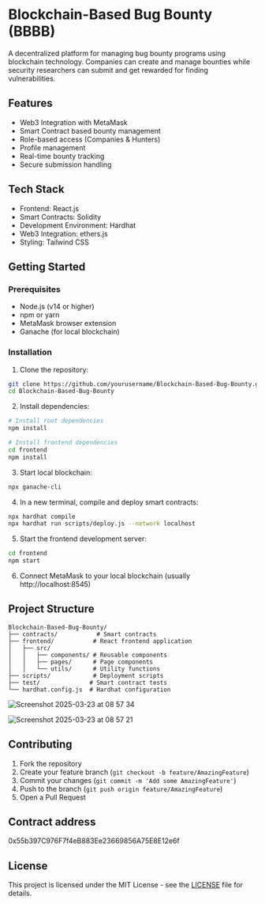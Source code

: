 # Blockchain-Based Bug Bounty (BBBB)

A decentralized platform for managing bug bounty programs using blockchain technology. Companies can create and manage bounties while security researchers can submit and get rewarded for finding vulnerabilities.

## Features

- Web3 Integration with MetaMask
- Smart Contract based bounty management
- Role-based access (Companies & Hunters)
- Profile management
- Real-time bounty tracking
- Secure submission handling

## Tech Stack

- Frontend: React.js
- Smart Contracts: Solidity
- Development Environment: Hardhat
- Web3 Integration: ethers.js
- Styling: Tailwind CSS

## Getting Started

### Prerequisites

- Node.js (v14 or higher)
- npm or yarn
- MetaMask browser extension
- Ganache (for local blockchain)

### Installation

1. Clone the repository:
```bash
git clone https://github.com/yourusername/Blockchain-Based-Bug-Bounty.git
cd Blockchain-Based-Bug-Bounty
```

2. Install dependencies:
```bash
# Install root dependencies
npm install

# Install frontend dependencies
cd frontend
npm install
```

3. Start local blockchain:
```bash
npx ganache-cli
```

4. In a new terminal, compile and deploy smart contracts:
```bash
npx hardhat compile
npx hardhat run scripts/deploy.js --network localhost
```

5. Start the frontend development server:
```bash
cd frontend
npm start
```

6. Connect MetaMask to your local blockchain (usually http://localhost:8545)

## Project Structure

```
Blockchain-Based-Bug-Bounty/
├── contracts/           # Smart contracts
├── frontend/           # React frontend application
│   ├── src/
│   │   ├── components/ # Reusable components
│   │   ├── pages/      # Page components
│   │   └── utils/      # Utility functions
├── scripts/            # Deployment scripts
├── test/              # Smart contract tests
└── hardhat.config.js  # Hardhat configuration
```
![Screenshot 2025-03-23 at 08 57 34](https://github.com/user-attachments/assets/9851d7d9-cff2-45e0-b2dd-13b1ada0f4c4)

![Screenshot 2025-03-23 at 08 57 21](https://github.com/user-attachments/assets/596d5f5f-7fd7-43c4-bd6a-435366f46ae6)



## Contributing

1. Fork the repository
2. Create your feature branch (`git checkout -b feature/AmazingFeature`)
3. Commit your changes (`git commit -m 'Add some AmazingFeature'`)
4. Push to the branch (`git push origin feature/AmazingFeature`)
5. Open a Pull Request

## Contract address
0x55b397C976F7f4eB883Ee23669856A75E8E12e6f
## License

This project is licensed under the MIT License - see the [LICENSE](LICENSE) file for details.

